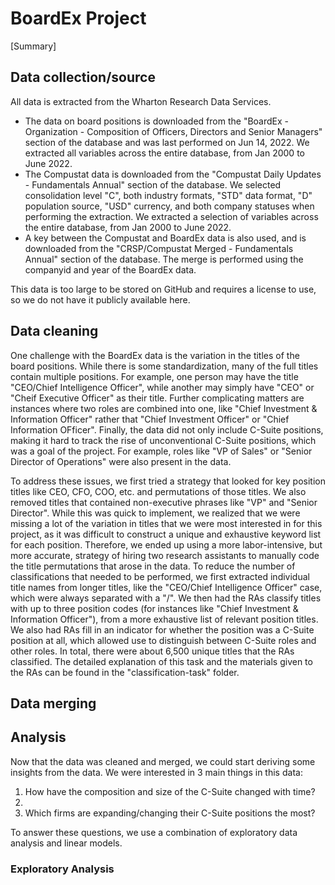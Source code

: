 # BoardEx Project

[Summary]

## Data collection/source
All data is extracted from the Wharton Research Data Services. 
- The data on board positions is downloaded from the "BoardEx - Organization - Composition of Officers, Directors and Senior Managers" section of the database and was last performed on Jun 14, 2022. We extracted all variables across the entire database, from Jan 2000 to June 2022.
- The Compustat data is downloaded from the "Compustat Daily Updates - Fundamentals Annual" section of the database. We selected consolidation level "C", both industry formats, "STD" data format, "D" population source, "USD" currency, and both company statuses when performing the extraction. We extracted a selection of variables across the entire database, from Jan 2000 to June 2022.
- A key between the Compustat and BoardEx data is also used, and is downloaded from the "CRSP/Compustat Merged - Fundamentals Annual" section of the database. The merge is performed using the companyid and year of the BoardEx data.

This data is too large to be stored on GitHub and requires a license to use, so we do not have it publicly available here.

## Data cleaning
One challenge with the BoardEx data is the variation in the titles of the board positions. While there is some standardization, many of the full titles contain multiple positions. For example, one person may have the title "CEO/Chief Intelligence Officer", while another may simply have "CEO" or "Cheif Executive Officer" as their title. Further complicating matters are instances where two roles are combined into one, like "Chief Investment & Information Officer" rather that "Chief Investment Officer" or "Chief Information OFficer". Finally, the data did not only include C-Suite positions, making it hard to track the rise of unconventional C-Suite positions, which was a goal of the project. For example, roles like "VP of Sales" or "Senior Director of Operations" were also present in the data.

To address these issues, we first tried a strategy that looked for key position titles like CEO, CFO, COO, etc. and permutations of those titles. We also removed titles that contained non-executive phrases like "VP" and "Senior Director". While this was quick to implement, we realized that we were missing a lot of the variation in titles that we were most interested in for this project, as it was difficult to construct a unique and exhaustive keyword list for each position. Therefore, we ended up using a more labor-intensive, but more accurate, strategy of hiring two research assistants to manually code the title permutations that arose in the data. To reduce the number of classifications that needed to be performed, we first extracted individual title names from longer titles, like the "CEO/Chief Intelligence Officer" case, which were always separated with a "/". We then had the RAs classify titles with up to three position codes (for instances like "Chief Investment & Information Officer"), from a more exhaustive list of relevant position titles. We also had RAs fill in an indicator for whether the position was a C-Suite position at all, which allowed use to distinguish between C-Suite roles and other roles. In total, there were about 6,500 unique titles that the RAs classified. The detailed explanation of this task and the materials given to the RAs can be found in the "classification-task" folder.

## Data merging

## Analysis
Now that the data was cleaned and merged, we could start deriving some insights from the data. We were interested in 3 main things in this data:
1. How have the composition and size of the C-Suite changed with time?
2. 
3. Which firms are expanding/changing their C-Suite positions the most?

To answer these questions, we use a combination of exploratory data analysis and linear models.

### Exploratory Analysis
